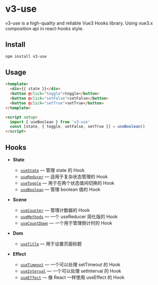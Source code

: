 # v3-use

v3-use is a high-quality and reliable Vue3 Hooks library. Using vue3.x composition api in react-hooks style.

## Install

```sh
npm install v3-use
```

## Usage

```html
<template>
  <div>{{ state }}</div>
  <button @click="toggle">toggle</button>
  <button @click="setFalse">setFalse</button>
  <button @click="setTrue">setTrue</button>
</template>

<script setup>
  import { useBoolean } from 'v3-use'
  const [state, { toggle, setFalse, setTrue }] = useBoolean()
</script>
```

## Hooks

- **State**

  - [`useState`](https://v3use.ismufang.com/useState.html) &mdash; 管理 state 的 Hook
  - [`useReducer`](https://v3use.ismufang.com/useReducer.html) &mdash; 适用于复杂状态管理的 Hook
  - [`useToggle`](https://v3use.ismufang.com/useToggle.html) &mdash; 用于在两个状态值间切换的 Hook
  - [`useBoolean`](https://v3use.ismufang.com/useBoolean.html) &mdash; 管理 boolean 值的 Hook

- **Scene**

  - [`useCounter`](https://v3use.ismufang.com/useCounter.html) &mdash; 管理计数器的 Hook
  - [`useMethods`](https://v3use.ismufang.com/useMethods.html) &mdash; 一个 useReducer 简化版的 Hook
  - [`useCountDown`](https://v3use.ismufang.com/useCountDown.html) &mdash; 一个用于管理倒计时的 Hook

- **Dom**

  - [`useTitle`](https://v3use.ismufang.com/useTitle.html) &mdash; 用于设置页面标题

- **Effect**
  - [`useTimeout`](https://v3use.ismufang.com/useTimeout.html) &mdash; 一个可以处理 setTimeout 的 Hook
  - [`useInterval`](https://v3use.ismufang.com/useInterval.html) &mdash; 一个可以处理 setInterval 的 Hook
  - [`useEffect`](https://v3use.ismufang.com/useEffect.html) &mdash; 像 React 一样使用 useEffect 的 Hook
